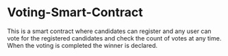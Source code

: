 # Voting-Smart-Contract
This is a smart contract where candidates can register and any user can vote for the registered candidates and check the count of votes at any time. When the voting is completed the winner is declared.
